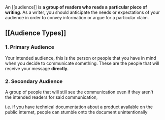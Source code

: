 An [[audience]] is **a group of readers who reads a particular piece of writing**. As a writer, you should anticipate the needs or expectations of your audience in order to convey information or argue for a particular claim.

## [[Audience Types]]

### 1. Primary Audience

Your intended audience, this is the person or people that you have in mind when you decide to communicate something. These are the people that will receive your message **directly**.

### 2. Secondary Audience

A group of people that will still see the communication even if they aren't the intended readers for said communication, 

i.e. if you have technical documentation about a product available on the public internet, people can stumble onto the document unintentionally